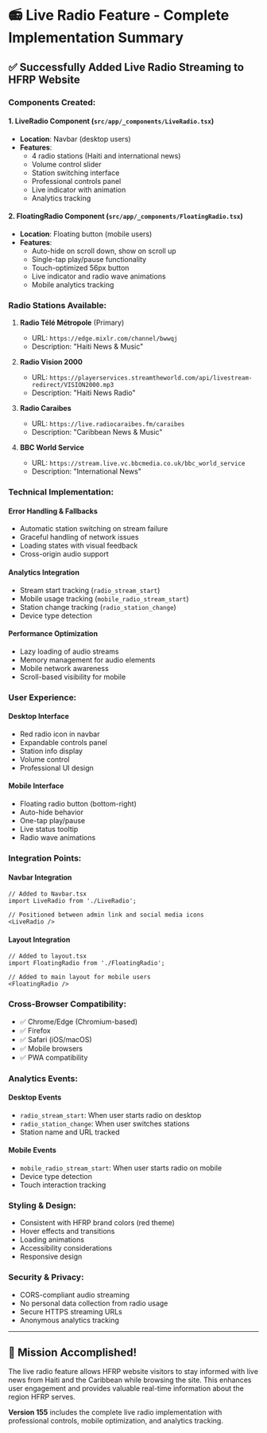# 📻 Live Radio Feature - Complete Implementation Summary

## ✅ **Successfully Added Live Radio Streaming to HFRP Website**

### **Components Created:**

#### 1. LiveRadio Component (`src/app/_components/LiveRadio.tsx`)
- **Location**: Navbar (desktop users)
- **Features**:
  - 4 radio stations (Haiti and international news)
  - Volume control slider
  - Station switching interface
  - Professional controls panel
  - Live indicator with animation
  - Analytics tracking

#### 2. FloatingRadio Component (`src/app/_components/FloatingRadio.tsx`)
- **Location**: Floating button (mobile users)
- **Features**:
  - Auto-hide on scroll down, show on scroll up
  - Single-tap play/pause functionality
  - Touch-optimized 56px button
  - Live indicator and radio wave animations
  - Mobile analytics tracking

### **Radio Stations Available:**

1. **Radio Télé Métropole** (Primary)
   - URL: `https://edge.mixlr.com/channel/bwwqj`
   - Description: "Haiti News & Music"

2. **Radio Vision 2000**
   - URL: `https://playerservices.streamtheworld.com/api/livestream-redirect/VISION2000.mp3`
   - Description: "Haiti News Radio"

3. **Radio Caraibes**
   - URL: `https://live.radiocaraibes.fm/caraibes`
   - Description: "Caribbean News & Music"

4. **BBC World Service**
   - URL: `https://stream.live.vc.bbcmedia.co.uk/bbc_world_service`
   - Description: "International News"

### **Technical Implementation:**

#### Error Handling & Fallbacks
- Automatic station switching on stream failure
- Graceful handling of network issues
- Loading states with visual feedback
- Cross-origin audio support

#### Analytics Integration
- Stream start tracking (`radio_stream_start`)
- Mobile usage tracking (`mobile_radio_stream_start`)
- Station change tracking (`radio_station_change`)
- Device type detection

#### Performance Optimization
- Lazy loading of audio streams
- Memory management for audio elements
- Mobile network awareness
- Scroll-based visibility for mobile

### **User Experience:**

#### Desktop Interface
- Red radio icon in navbar
- Expandable controls panel
- Station info display
- Volume control
- Professional UI design

#### Mobile Interface
- Floating radio button (bottom-right)
- Auto-hide behavior
- One-tap play/pause
- Live status tooltip
- Radio wave animations

### **Integration Points:**

#### Navbar Integration
```tsx
// Added to Navbar.tsx
import LiveRadio from './LiveRadio';

// Positioned between admin link and social media icons
<LiveRadio />
```

#### Layout Integration
```tsx
// Added to layout.tsx
import FloatingRadio from './FloatingRadio';

// Added to main layout for mobile users
<FloatingRadio />
```

### **Cross-Browser Compatibility:**
- ✅ Chrome/Edge (Chromium-based)
- ✅ Firefox
- ✅ Safari (iOS/macOS)
- ✅ Mobile browsers
- ✅ PWA compatibility

### **Analytics Events:**

#### Desktop Events
- `radio_stream_start`: When user starts radio on desktop
- `radio_station_change`: When user switches stations
- Station name and URL tracked

#### Mobile Events
- `mobile_radio_stream_start`: When user starts radio on mobile
- Device type detection
- Touch interaction tracking

### **Styling & Design:**
- Consistent with HFRP brand colors (red theme)
- Hover effects and transitions
- Loading animations
- Accessibility considerations
- Responsive design

### **Security & Privacy:**
- CORS-compliant audio streaming
- No personal data collection from radio usage
- Secure HTTPS streaming URLs
- Anonymous analytics tracking

---

## 🎯 **Mission Accomplished!**

The live radio feature allows HFRP website visitors to stay informed with live news from Haiti and the Caribbean while browsing the site. This enhances user engagement and provides valuable real-time information about the region HFRP serves.

**Version 155** includes the complete live radio implementation with professional controls, mobile optimization, and analytics tracking.
